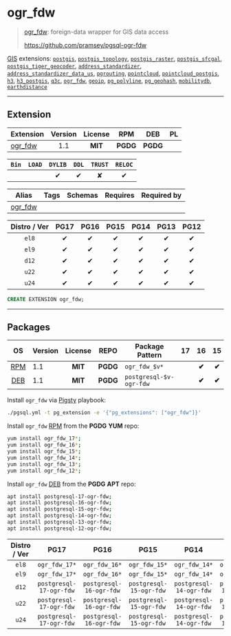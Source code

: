# ogr_fdw


> [ogr_fdw](https://github.com/pramsey/pgsql-ogr-fdw): foreign-data wrapper for GIS data access
>
> https://github.com/pramsey/pgsql-ogr-fdw





[GIS](/gis) extensions: [`postgis`](/postgis), [`postgis_topology`](/postgis_topology), [`postgis_raster`](/postgis_raster), [`postgis_sfcgal`](/postgis_sfcgal), [`postgis_tiger_geocoder`](/postgis_tiger_geocoder), [`address_standardizer`](/address_standardizer), [`address_standardizer_data_us`](/address_standardizer_data_us), [`pgrouting`](/pgrouting), [`pointcloud`](/pointcloud), [`pointcloud_postgis`](/pointcloud_postgis), [`h3`](/h3), [`h3_postgis`](/h3_postgis), [`q3c`](/q3c), [`ogr_fdw`](/ogr_fdw), [`geoip`](/geoip), [`pg_polyline`](/pg_polyline), [`pg_geohash`](/pg_geohash), [`mobilitydb`](/mobilitydb), [`earthdistance`](/earthdistance)


-------
## Extension


| Extension | Version | License | RPM | DEB | PL |
|-----------|:-------:|:-------:|:---:|:---:|:--:|
| [ogr_fdw](https://github.com/pramsey/pgsql-ogr-fdw) | 1.1 | **<span class="tcblue">MIT</span>** | **<span class="tccyan">PGDG</span>** | **<span class="tccyan">PGDG</span>** |  |



| `Bin` | `LOAD` | `DYLIB` | `DDL` | `TRUST` | `RELOC` |
|:-----:|:------:|:-------:|:-----:|:-------:|:-------:|
|  |  | <span class="tcblue">✔</span> | <span class="tcblue">✔</span> | <span class="tcwarn">✘</span> | <span class="tcblue">✔</span> |



| Alias | Tags | Schemas | Requires | Required by |
|-------|------|---------|----------|-------------|
| [ogr_fdw](/ogr_fdw) |  |  |  |  |



| Distro / Ver | PG17 | PG16 | PG15 | PG14 | PG13 | PG12 |
|:------------:|:----:|:----:|:----:|:----:|:----:|:----:|
| `el8` | <span class="tcblue">✔</span> | <span class="tcblue">✔</span> | <span class="tcblue">✔</span> | <span class="tcblue">✔</span> | <span class="tcblue">✔</span> | <span class="tcblue">✔</span> |
| `el9` | <span class="tcblue">✔</span> | <span class="tcblue">✔</span> | <span class="tcblue">✔</span> | <span class="tcblue">✔</span> | <span class="tcblue">✔</span> | <span class="tcblue">✔</span> |
| `d12` | <span class="tcblue">✔</span> | <span class="tcblue">✔</span> | <span class="tcblue">✔</span> | <span class="tcblue">✔</span> | <span class="tcblue">✔</span> | <span class="tcblue">✔</span> |
| `u22` | <span class="tcblue">✔</span> | <span class="tcblue">✔</span> | <span class="tcblue">✔</span> | <span class="tcblue">✔</span> | <span class="tcblue">✔</span> | <span class="tcblue">✔</span> |
| `u24` | <span class="tcblue">✔</span> | <span class="tcblue">✔</span> | <span class="tcblue">✔</span> | <span class="tcblue">✔</span> | <span class="tcblue">✔</span> | <span class="tcblue">✔</span> |





```sql
CREATE EXTENSION ogr_fdw;
```

-----------


## Packages


| OS | Version | License | REPO | Package Pattern | 17 | 16 | 15 | 14 | 13 | 12 | Dependency |
|:--:|---------|:-------:|:----:|-----------------|:--:|:--:|:--:|:--:|:--:|:--:|------------|
| [RPM](/rpm) | 1.1 | **<span class="tcblue">MIT</span>** | **<span class="tccyan">PGDG</span>** | `ogr_fdw_$v*` |  | **<span class="tccyan">✔</span>** | **<span class="tccyan">✔</span>** | **<span class="tccyan">✔</span>** | **<span class="tccyan">✔</span>** | **<span class="tccyan">✔</span>** |  |
| [DEB](/deb) | 1.1 | **<span class="tcblue">MIT</span>** | **<span class="tccyan">PGDG</span>** | `postgresql-$v-ogr-fdw` |  | **<span class="tccyan">✔</span>** | **<span class="tccyan">✔</span>** | **<span class="tccyan">✔</span>** | **<span class="tccyan">✔</span>** | **<span class="tccyan">✔</span>** |  |



Install `ogr_fdw` via [Pigsty](https://pigsty.io/docs/pgext/usage/install/) playbook:

```bash
./pgsql.yml -t pg_extension -e '{"pg_extensions": ["ogr_fdw"]}'
```


Install `ogr_fdw` [RPM](/rpm) from the **<span class="tccyan">PGDG</span>** **YUM** repo:

```bash
yum install ogr_fdw_17*;
yum install ogr_fdw_16*;
yum install ogr_fdw_15*;
yum install ogr_fdw_14*;
yum install ogr_fdw_13*;
yum install ogr_fdw_12*;
```


Install `ogr_fdw` [DEB](/deb) from the **<span class="tccyan">PGDG</span>** **APT** repo:

```bash
apt install postgresql-17-ogr-fdw;
apt install postgresql-16-ogr-fdw;
apt install postgresql-15-ogr-fdw;
apt install postgresql-14-ogr-fdw;
apt install postgresql-13-ogr-fdw;
apt install postgresql-12-ogr-fdw;
```




| Distro / Ver | PG17 | PG16 | PG15 | PG14 | PG13 | PG12 |
|:------------:|:----:|:----:|:----:|:----:|:----:|:----:|
| `el8` | `ogr_fdw_17*` | `ogr_fdw_16*` | `ogr_fdw_15*` | `ogr_fdw_14*` | `ogr_fdw_13*` | `ogr_fdw_12*` |
| `el9` | `ogr_fdw_17*` | `ogr_fdw_16*` | `ogr_fdw_15*` | `ogr_fdw_14*` | `ogr_fdw_13*` | `ogr_fdw_12*` |
| `d12` | `postgresql-17-ogr-fdw` | `postgresql-16-ogr-fdw` | `postgresql-15-ogr-fdw` | `postgresql-14-ogr-fdw` | `postgresql-13-ogr-fdw` | `postgresql-12-ogr-fdw` |
| `u22` | `postgresql-17-ogr-fdw` | `postgresql-16-ogr-fdw` | `postgresql-15-ogr-fdw` | `postgresql-14-ogr-fdw` | `postgresql-13-ogr-fdw` | `postgresql-12-ogr-fdw` |
| `u24` | `postgresql-17-ogr-fdw` | `postgresql-16-ogr-fdw` | `postgresql-15-ogr-fdw` | `postgresql-14-ogr-fdw` | `postgresql-13-ogr-fdw` | `postgresql-12-ogr-fdw` |





